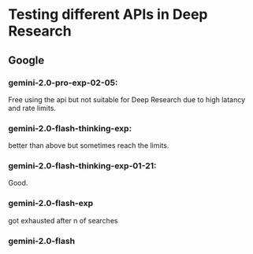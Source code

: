 # Testing different APIs in Deep Research
## Google
### gemini-2.0-pro-exp-02-05:
 Free using the api but not suitable for Deep Research due to high latancy and rate limits.
### gemini-2.0-flash-thinking-exp:
 better than above but sometimes reach the limits.
### gemini-2.0-flash-thinking-exp-01-21:
 Good.
### gemini-2.0-flash-exp
 got exhausted after n of searches
### gemini-2.0-flash
